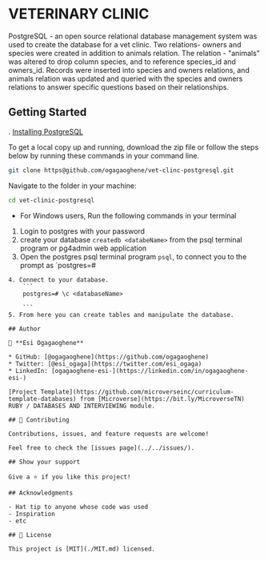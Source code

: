 # VETERINARY CLINIC
PostgreSQL - an open source relational database management system was used to create the database for a vet clinic. Two relations- owners and species were created in addition to animals relation. The relation - "animals" was altered to drop column species, and to reference species_id and owners_id.
Records were inserted into species and owners relations, and animals relation was updated and queried with the species and owners relations to answer specific questions based on their relationships.


## Getting Started
. [Installing PostgreSQL](https://www.postgresql.org/download/)

To get a local copy up and running, download the zip file or follow the steps below by running these commands in your command line.

~~~bash
git clone https@github.com/ogagaoghene/vet-clinc-postgresql.git
~~~

Navigate to the folder in your machine:

 ~~~bash
 cd vet-clinic-postgresql
 ~~~

- For Windows users, Run the following commands in your terminal

1. Login to postgres with your password
2. create your database `createdb <databeName>` from the psql terminal program or pg4admin web application
3. Open the postgres psql terminal program `psql`, to connect you to the prompt as
`postgres=#
```
4. Connect to your database.
    ```
    postgres=# \c <databaseName>
   
    ```
5. From here you can create tables and manipulate the database.

## Author

👤 **Esi Ogagaoghene**

* GitHub: [@ogagaoghene](https://github.com/ogagaoghene)
* Twitter: [@esi_ogaga](https://twitter.com/esi_ogaga)
* LinkedIn: [ogagaoghene-esi-](https://linkedin.com/in/ogagaoghene-esi-)

[Project Template](https://github.com/microverseinc/curriculum-template-databases) from [Microverse](https://bit.ly/MicroverseTN) RUBY / DATABASES AND INTERVIEWING module.

## 🤝 Contributing

Contributions, issues, and feature requests are welcome!

Feel free to check the [issues page](../../issues/).

## Show your support

Give a ⭐️ if you like this project!

## Acknowledgments

- Hat tip to anyone whose code was used
- Inspiration
- etc

## 📝 License

This project is [MIT](./MIT.md) licensed.
